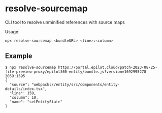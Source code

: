 # resolve-sourcemap

CLI tool to resolve unminified references with source maps

Usage:

```sh
npx resolve-sourcemap <bundleURL> <line>:<column>
```

## Example

```
$ npx resolve-sourcemap https://portal.epilot.cloud/patch-2023-08-25-file-preview-proxy/epilot360-entity/bundle.js?version=1692995278 2059:1595
{
  "source": "webpack://entity/src/components/entity-details/index.tsx",
  "line": 159,
  "column": 10,
  "name": "setEntityState"
}
```
